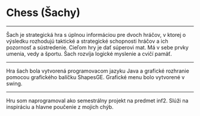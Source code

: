 # Chess (Šachy)
_____

Šach je strategická hra s úplnou informáciou pre dvoch hráčov, 
v ktorej o výsledku rozhodujú taktické a strategické schopnosti hráčov 
a ich pozornosť a sústredenie. Cieľom hry je dať súperovi mat.
Má v sebe prvky umenia, vedy a športu. Šach rozvíja logické myslenie a cvičí pamäť.

____

Hra šach bola vytvorená programovacom jazyku Java a grafické rozhranie pomocou grafického balíčku ShapesGE. 
Grafické menu bolo vytvorené v swing.

____

Hru som naprogramoval ako semestrálny projekt na predmet inf2. 
Slúži na inspiráciu a hlavne poučenie z mojich chýb.